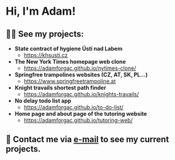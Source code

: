 <h1>Hi, I'm Adam!</h1>

<h2>👨‍💻 See my projects:</h2>

- <b>State contract of hygiene Ústí nad Labem</b>
  - https://khsusti.cz
- <b>The New York Times homepage web clone</b>
  - https://adamforgac.github.io/nytimes-clone/
- <b>Springfree trampolines websites (CZ, AT, SK, PL...)</b>
  - https://www.springfreetrampoline.at
- <b>Knight travails shortest path finder</b>
  - https://adamforgac.github.io/knights-travails/
- <b>No delay todo list app</b>
  - https://adamforgac.github.io/to-do-list/
- <b>Home page and about page of the tutoring website</b>
  - https://adamforgac.github.io/tutoring-web/
<h2> 🤳 Contact me via <a href="mailto:aforg@email.cz">e-mail</a> to see my current projects.</h2>
